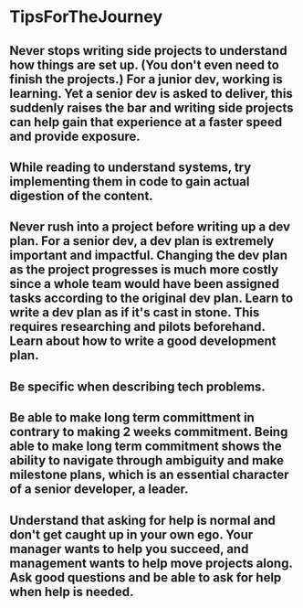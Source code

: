 # TipsForTheJourney
## Never stops writing side projects to understand how things are set up. (You don't even need to finish the projects.) For a junior dev, working is learning. Yet a senior dev is asked to deliver, this suddenly raises the bar and writing side projects can help gain that experience at a faster speed and provide exposure.
## While reading to understand systems, try implementing them in code to gain actual digestion of the content.
## Never rush into a project before writing up a dev plan. For a senior dev, a dev plan is extremely important and impactful. Changing the dev plan as the project progresses is much more costly since a whole team would have been assigned tasks according to the original dev plan. Learn to write a dev plan as if it's cast in stone. This requires researching and pilots beforehand. Learn about how to write a good development plan.
## Be specific when describing tech problems. 
## Be able to make long term committment in contrary to making 2 weeks commitment. Being able to make long term commitment shows the ability to navigate through ambiguity and make milestone plans, which is an essential character of a senior developer, a leader. 
## Understand that asking for help is normal and don't get caught up in your own ego. Your manager wants to help you succeed, and management wants to help move projects along. Ask good questions and be able to ask for help when help is needed. 
